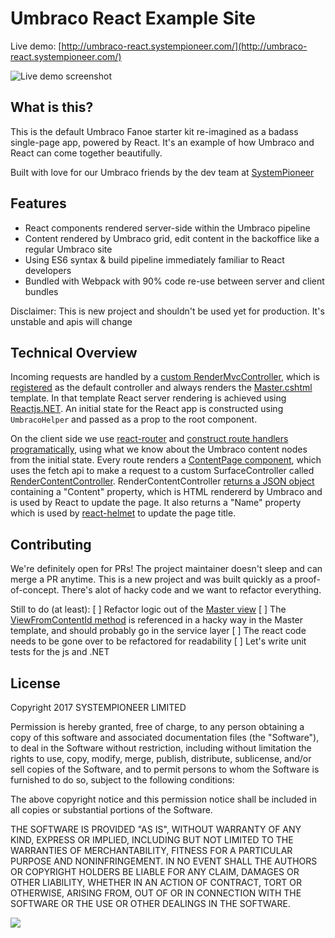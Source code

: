 # Umbraco React Example Site

Live demo: [http://umbraco-react.systempioneer.com/](http://umbraco-react.systempioneer.com/)


![Live demo screenshot](https://www.systempioneer.com/img/umbraco-react-example-2.png "Live demo screenshot")

## What is this?
This is the default Umbraco Fanoe starter kit re-imagined as a badass single-page app, powered by React. It's an example of how Umbraco and React can come together beautifully.

Built with love for our Umbraco friends by the dev team at [SystemPioneer](https://www.systempioneer.com/) 

## Features
* React components rendered server-side within the Umbraco pipeline
* Content rendered by Umbraco grid, edit content in the backoffice like a regular Umbraco site
* Using ES6 syntax & build pipeline immediately familiar to React developers 
* Bundled with Webpack with 90% code re-use between server and client bundles

Disclaimer: This is new project and shouldn't be used yet for production. It's unstable and apis will change

## Technical Overview
Incoming requests are handled by a [custom RenderMvcController](https://github.com/systempioneer/ReactUmbracoExample/blob/master/UmbracoReactStarterKit/Controllers/ReactRoutesController.cs), which is [registered](https://github.com/systempioneer/ReactUmbracoExample/blob/master/UmbracoReactStarterKit/App_Start/UmbracoReactStartup.cs#L30) as the default controller and always renders the [Master.cshtml](https://github.com/systempioneer/ReactUmbracoExample/blob/master/UmbracoReactStarterKit/Views/Master.cshtml) template. In that template React server rendering is achieved using [Reactjs.NET](https://reactjs.net/). An initial state for the React app is constructed using `UmbracoHelper` and passed as a prop to the root component.

On the client side we use [react-router](https://github.com/ReactTraining/react-router) and [construct route handlers programatically](https://github.com/systempioneer/ReactUmbracoExample/blob/master/UmbracoReactStarterKit/app/src/App.js#L31), using what we know about the Umbraco content nodes from the initial state. Every route renders a [ContentPage component](https://github.com/systempioneer/ReactUmbracoExample/blob/master/UmbracoReactStarterKit/app/src/ContentPage.js), which uses the fetch api to make a request to a custom SurfaceController called [RenderContentController](https://github.com/systempioneer/ReactUmbracoExample/blob/master/UmbracoReactStarterKit/Controllers/RenderContentController.cs). RenderContentController [returns a JSON object](https://github.com/systempioneer/ReactUmbracoExample/blob/master/UmbracoReactStarterKit/Controllers/RenderContentController.cs#L37) containing a "Content" property, which is HTML rendererd by Umbraco and is used by React to update the page. It also returns a "Name" property which is used by [react-helmet](https://github.com/nfl/react-helmet) to update the page title. 

## Contributing
We're definitely open for PRs! The project maintainer doesn't sleep and can merge a PR anytime. This is a new project and was built quickly as a proof-of-concept. There's alot of hacky code and we want to refactor everything.

Still to do (at least):
[ ] Refactor logic out of the [Master view](https://github.com/systempioneer/ReactUmbracoExample/blob/master/UmbracoReactStarterKit/Views/Master.cshtml)
[ ] The [ViewFromContentId method](https://github.com/systempioneer/ReactUmbracoExample/blob/master/UmbracoReactStarterKit/Controllers/ReactRenderMvcController.cs#L13) is referenced in a hacky way in the Master template, and should probably go in the service layer
[ ] The react code needs to be gone over to be refactored for readability
[ ] Let's write unit tests for the js and .NET

## License
Copyright 2017 SYSTEMPIONEER LIMITED

Permission is hereby granted, free of charge, to any person obtaining a copy of this software and associated documentation files (the "Software"), to deal in the Software without restriction, including without limitation the rights to use, copy, modify, merge, publish, distribute, sublicense, and/or sell copies of the Software, and to permit persons to whom the Software is furnished to do so, subject to the following conditions:

The above copyright notice and this permission notice shall be included in all copies or substantial portions of the Software.

THE SOFTWARE IS PROVIDED "AS IS", WITHOUT WARRANTY OF ANY KIND, EXPRESS OR IMPLIED, INCLUDING BUT NOT LIMITED TO THE WARRANTIES OF MERCHANTABILITY, FITNESS FOR A PARTICULAR PURPOSE AND NONINFRINGEMENT. IN NO EVENT SHALL THE AUTHORS OR COPYRIGHT HOLDERS BE LIABLE FOR ANY CLAIM, DAMAGES OR OTHER LIABILITY, WHETHER IN AN ACTION OF CONTRACT, TORT OR OTHERWISE, ARISING FROM, OUT OF OR IN CONNECTION WITH THE SOFTWARE OR THE USE OR OTHER DEALINGS IN THE SOFTWARE.

![](http://www.systempioneer.com/img/SystemPioneerSmall.png)
